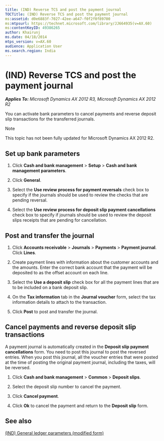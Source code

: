 ```yaml
---
title: (IND) Reverse TCS and post the payment journal
TOCTitle: (IND) Reverse TCS and post the payment journal
ms:assetid: d0e6883f-7027-42ee-a647-f0f2f0f89700
ms:mtpsurl: https://technet.microsoft.com/library/JJ664935(v=AX.60)
ms:contentKeyID: 49386265
author: Khairunj
ms.date: 04/18/2014
mtps_version: v=AX.60
audience: Application User
ms.search.region: India
---
```


# (IND) Reverse TCS and post the payment journal 


_**Applies To:** Microsoft Dynamics AX 2012 R3, Microsoft Dynamics AX 2012 R2_

You can activate bank parameters to cancel payments and reverse deposit slip transactions for the transferred journals.


> [!NOTE]
> <P>This topic has not been fully updated for Microsoft Dynamics AX 2012 R2.</P>



## Set up bank parameters

1.  Click **Cash and bank management** \> **Setup** \> **Cash and bank management parameters**.

2.  Click **General**.

3.  Select the **Use review process for payment reversals** check box to specify if the journals should be used to review the checks that are pending reversal.

4.  Select the **Use review process for deposit slip payment cancellations** check box to specify if journals should be used to review the deposit slips receipts that are pending for cancellation.

## Post and transfer the journal

1.  Click **Accounts receivable** \> **Journals** \> **Payments** \> **Payment journal**. Click **Lines**.

2.  Create payment lines with information about the customer accounts and the amounts. Enter the correct bank account that the payment will be deposited to as the offset account on each line.

3.  Select the **Use a deposit slip** check box for all the payment lines that are to be included on a bank deposit slip.

4.  On the **Tax information** tab in the **Journal voucher** form, select the tax information details to attach to the transaction.

5.  Click **Post** to post and transfer the journal.

## Cancel payments and reverse deposit slip transactions

A payment journal is automatically created in the **Deposit slip payment cancellations** form. You need to post this journal to post the reversed entries. When you post this journal, all the voucher entries that were posted at the time of posting the original payment journal, including the taxes, will be reversed.

1.  Click **Cash and bank management** \> **Common** \> **Deposit slips**.

2.  Select the deposit slip number to cancel the payment.

3.  Click **Cancel payment**.

4.  Click **Ok** to cancel the payment and return to the **Deposit slip** form.

## See also

[(IND) General ledger parameters (modified form)](https://technet.microsoft.com/library/jj677901\(v=ax.60\))

  


